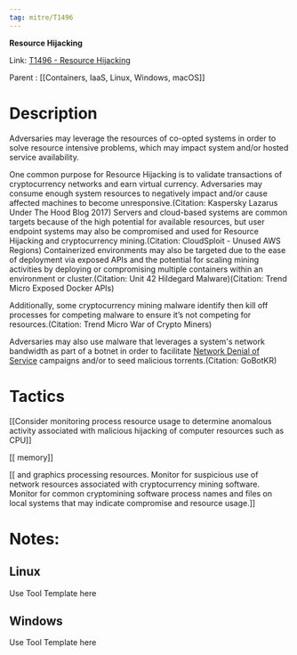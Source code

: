 ```yaml
---
tag: mitre/T1496
---
```


**Resource Hijacking**

Link: [T1496 - Resource Hijacking](https://attack.mitre.org/techniques/T1496)

Parent : [[Containers, IaaS, Linux, Windows, macOS]]


# Description

Adversaries may leverage the resources of co-opted systems in order to solve resource intensive problems, which may impact system and/or hosted service availability. 

One common purpose for Resource Hijacking is to validate transactions of cryptocurrency networks and earn virtual currency. Adversaries may consume enough system resources to negatively impact and/or cause affected machines to become unresponsive.(Citation: Kaspersky Lazarus Under The Hood Blog 2017) Servers and cloud-based systems are common targets because of the high potential for available resources, but user endpoint systems may also be compromised and used for Resource Hijacking and cryptocurrency mining.(Citation: CloudSploit - Unused AWS Regions) Containerized environments may also be targeted due to the ease of deployment via exposed APIs and the potential for scaling mining activities by deploying or compromising multiple containers within an environment or cluster.(Citation: Unit 42 Hildegard Malware)(Citation: Trend Micro Exposed Docker APIs)

Additionally, some cryptocurrency mining malware identify then kill off processes for competing malware to ensure it’s not competing for resources.(Citation: Trend Micro War of Crypto Miners)

Adversaries may also use malware that leverages a system's network bandwidth as part of a botnet in order to facilitate [Network Denial of Service](https://attack.mitre.org/techniques/T1498) campaigns and/or to seed malicious torrents.(Citation: GoBotKR)

# Tactics


[[Consider monitoring process resource usage to determine anomalous activity associated with malicious hijacking of computer resources such as CPU]]

[[ memory]]

[[ and graphics processing resources. Monitor for suspicious use of network resources associated with cryptocurrency mining software. Monitor for common cryptomining software process names and files on local systems that may indicate compromise and resource usage.]]


# Notes:

## Linux

Use Tool Template here

## Windows

Use Tool Template here